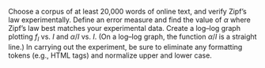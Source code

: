 

Choose a corpus of at least 20,000 words of online text, and verify
Zipf’s law experimentally. Define an error measure and find the value of
$\alpha$ where Zipf’s law best matches your experimental data. Create a
log–log graph plotting $f_{I}$ vs. $I$ and $\alpha/I$ vs. $I$. (On a
log–log graph, the function $\alpha/I$ is a straight line.) In carrying
out the experiment, be sure to eliminate any formatting tokens (e.g.,
HTML tags) and normalize upper and lower case.
